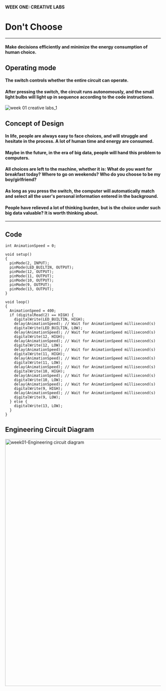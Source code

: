 #### **WEEK ONE: CREATIVE LABS**

# **Don't Choose**
-----------------
#### Make decisions efficiently and minimize the energy consumption of human choice.

## Operating mode

#### The switch controls whether the entire circuit can operate. 
#### After pressing the switch, the circuit runs autonomously, and the small light bulbs will light up in sequence according to the code instructions.
![week 01 creative labs_1](https://user-images.githubusercontent.com/92034503/141812064-9a639762-640e-4f34-95ac-d4cb36efaced.gif)


## Concept of Design

#### In life, people are always easy to face choices, and will struggle and hesitate in the process. A lot of human time and energy are consumed. 
#### Maybe in the future, in the era of big data, people will hand this problem to computers. 
#### All choices are left to the machine, whether it is: What do you want for breakfast today? Where to go on weekends? Who do you choose to be my boy/girlfriend?
#### As long as you press the switch, the computer will automatically match and select all the user's personal information entered in the background.
#### People have relieved a lot of thinking burden, but is the choice under such big data valuable? It is worth thinking about.

---------------
## Code

`int AnimationSpeed = 0;`

```
void setup()
{
  pinMode(2, INPUT);
  pinMode(LED_BUILTIN, OUTPUT);
  pinMode(12, OUTPUT);
  pinMode(11, OUTPUT);
  pinMode(10, OUTPUT);
  pinMode(9, OUTPUT);
  pinMode(13, OUTPUT);
}
```

```
void loop()
{
  AnimationSpeed = 400;
  if (digitalRead(2) == HIGH) {
    digitalWrite(LED_BUILTIN, HIGH);
    delay(AnimationSpeed); // Wait for AnimationSpeed millisecond(s)
    digitalWrite(LED_BUILTIN, LOW);
    delay(AnimationSpeed); // Wait for AnimationSpeed millisecond(s)
    digitalWrite(12, HIGH);
    delay(AnimationSpeed); // Wait for AnimationSpeed millisecond(s)
    digitalWrite(12, LOW);
    delay(AnimationSpeed); // Wait for AnimationSpeed millisecond(s)
    digitalWrite(11, HIGH);
    delay(AnimationSpeed); // Wait for AnimationSpeed millisecond(s)
    digitalWrite(11, LOW);
    delay(AnimationSpeed); // Wait for AnimationSpeed millisecond(s)
    digitalWrite(10, HIGH);
    delay(AnimationSpeed); // Wait for AnimationSpeed millisecond(s)
    digitalWrite(10, LOW);
    delay(AnimationSpeed); // Wait for AnimationSpeed millisecond(s)
    digitalWrite(9, HIGH);
    delay(AnimationSpeed); // Wait for AnimationSpeed millisecond(s)
    digitalWrite(9, LOW);
  } else {
    digitalWrite(13, LOW);
  }
}
```

## Engineering Circuit Diagram
<img width="799" alt="week01-Engineering circuit diagram" src="https://user-images.githubusercontent.com/92034503/141814761-2f81da53-bb4a-4473-95ae-4d6f93faa792.png">



